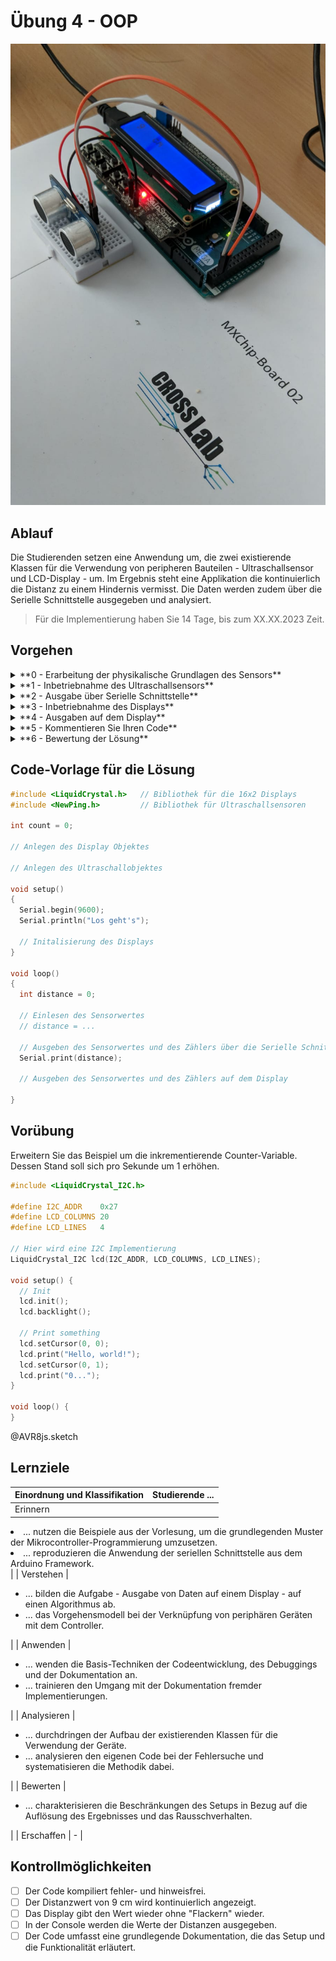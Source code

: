 <!-- 

author:   Sebastian Zug & André Dietrich & Galina Rudolf
email:    sebastian.zug@informatik.tu-freiberg.de & andre.dietrich@ovgu.de & Galina.Rudolf@informatik.tu-freiberg.de
version:  1.0.5
language: de
narrator: Deutsch Female

comment: Einführung in die Programmierung für Nicht-Informatiker
logo: ./img/LogoCodeExample.png

import: https://github.com/LiaTemplates/AVR8js/main/README.md#10
        https://raw.githubusercontent.com/liaTemplates/AVR8js/main/README.md

-->

# Übung 4 - OOP

![Aufbau](./images/excercise_04.png "Realisierung der Übungsaufgabe mit Ultraschallsensor und Display")<!--style="max-height: 60vh;"-->

## Ablauf

Die Studierenden setzen eine Anwendung um, die zwei existierende Klassen für die Verwendung von peripheren Bauteilen - Ultraschallsensor und LCD-Display - um. Im Ergebnis steht eine Applikation die kontinuierlich die Distanz zu einem Hindernis vermisst. Die Daten werden zudem über die Serielle Schnittstelle ausgegeben und analysiert.

> Für die Implementierung haben Sie 14 Tage, bis zum XX.XX.2023 Zeit.

## Vorgehen 

<details>

<summary>**0 - Erarbeitung der physikalische Grundlagen des Sensors**</summary>

Erarbeiten Sie sich die physikalischen Grundlagen des Ultraschallsensors [HC-SR04](https://www.mikrocontroller.net/attachment/218122/HC-SR04_ultraschallmodul_beschreibung_3.pdf)

</details>

<details>

<summary>**1 - Inbetriebnahme des Ultraschallsensors**</summary>

Erschließen Sie die Dokumentation des [NewPing](https://bitbucket.org/teckel12/arduino-new-ping/wiki/Home). Betten Sie den Aufruf des Konstruktors und der Ausgabe der Distanzmessung ein. Das nachfolgende Video unterstützt Sie bei dieser Aufgabe.


!?[Auswertung Ultraschallsensor](https://www.youtube.com/watch?v=chPyOf231zE)

    __Hilfestellung:__ Der Trigger des Sensors ist mit dem Mikrocontroller-Pin 51 verbunden. Das Echo-Signal wird an Pin 53 eingelesen.

    __Hilfestellung:__ Das Hindernis findet sich im Abstand von 9cm.

</details>

<details>

<summary>**2 - Ausgabe über Serielle Schnittstelle**</summary>

Geben Sie das Ergebnis Distanzmessung über die Serielle Schnittstelle aus. Das Format sollte zeilenweise folgendes Format haben `57 102cm` wobei 57 die inkrementierende Zählvariable ist.

</details>

<details>

<summary>**3 - Inbetriebnahme des Displays**</summary>

Arbeiten Sie Dokumentation des LCD [Implementierung](https://www.arduino.cc/reference/en/libraries/liquidcrystal/) durch und ergänzen Sie den [Konstruktor](https://www.arduino.cc/reference/en/libraries/liquidcrystal/liquidcrystal/), sowie die notwendigen Methoden ('lcd.init()' usw.) in Ihrem Code.

!?[Arduino mit 16x2 Anzeige](https://www.youtube.com/watch?v=_C0TewvJ5z0)

    __Hilfestellung__: LCDs können unterschiedlich aufgebaut werden in unserem Fall kombiniert das Anzeigeelement eine zwei mal sechzehn Zeichen Darstellung. 

    __Hilfestellung__: Das LCD ist über eine "4 Bit" oder vier elektrische Leiter mit dem Controller verbunden. Gegenüber dem "8 Bit" Modus reduziert dies die notwendige Zahl der Verbindungen. Dafür müssen alle Daten nacheinander übertragen werden. Im vorliegenden Fall sind die `LiquidCrystal(rs, enable, d4, d5, d6, d7)` 

> Nutzen Sie die Vorübung, um sich mit der Verwendung vertraut zu machen.

</details>

<details>

<summary>**4 - Ausgaben auf dem Display**</summary>

Geben Sie Ihre Ultraschallmessdaten und die Zählvariable auf dem Display aus. Achten Sie dabei darauf, dass die Zahlendarstellung rechtsbündig erfolgt.

</details>

<details>

<summary>**5 - Kommentieren Sie Ihren Code**</summary>

Ergänzen Sie im Kopf der Implementierung eine kurze Beschreibung des Codebeispiels. Beschreiben Sie dabei insbesondere die Anschlüsse der Bauteile.

</details>

<details>

<summary>**6 - Bewertung der Lösung**</summary>

Welche Einschränkung bringt die Lösung mit sich. Wie würden Sie für eine Erweiterung vorgehen?

</details>

## Code-Vorlage für die Lösung

```cpp Vorlage_04.cpp
#include <LiquidCrystal.h>   // Bibliothek für die 16x2 Displays
#include <NewPing.h>         // Bibliothek für Ultraschallsensoren

int count = 0;

// Anlegen des Display Objektes

// Anlegen des Ultraschallobjektes

void setup() 
{ 
  Serial.begin(9600);
  Serial.println("Los geht's");

  // Initalisierung des Displays
}

void loop() 
{ 
  int distance = 0;

  // Einlesen des Sensorwertes
  // distance = ...

  // Ausgeben des Sensorwertes und des Zählers über die Serielle Schnittstelle "1023 - 234 cm"
  Serial.print(distance);

  // Ausgeben des Sensorwertes und des Zählers auf dem Display 

}
```

## Vorübung

Erweitern Sie das Beispiel um die inkrementierende Counter-Variable. Dessen Stand soll sich pro Sekunde um 1 erhöhen. 

<wokwi-lcd1602></wokwi-lcd1602>

```cpp  Vorlage.cpp
#include <LiquidCrystal_I2C.h>

#define I2C_ADDR    0x27
#define LCD_COLUMNS 20
#define LCD_LINES   4

// Hier wird eine I2C Implementierung
LiquidCrystal_I2C lcd(I2C_ADDR, LCD_COLUMNS, LCD_LINES);

void setup() {
  // Init
  lcd.init();
  lcd.backlight();

  // Print something
  lcd.setCursor(0, 0);
  lcd.print("Hello, world!");
  lcd.setCursor(0, 1);
  lcd.print("0...");
}

void loop() {
}
```
@AVR8js.sketch


## Lernziele

| Einordnung und Klassifikation | Studierende ...                                                                                                                                                                                                                                            |
| -------------- | ------------------------------------------------------------------------------------------------------------------------------------------------------------------------------------------------------------------------------------------------ |
| Erinnern       | <ul class="lia-list--unordered" style="margin-left: 0">
<li> ... nutzen die Beispiele aus der Vorlesung, um die grundlegenden Muster der Mikrocontroller-Programmierung umzusetzen.</li> 
<li> ... reproduzieren die Anwendung der seriellen Schnittstelle aus dem Arduino Framework. </li> 
</ul>                     |
| Verstehen      | <ul class="lia-list--unordered" style="margin-left: 0">
<li> ... bilden die Aufgabe - Ausgabe von Daten auf einem Display - auf einen Algorithmus ab.  </li>
<li> ... das Vorgehensmodell bei der Verknüpfung von periphären Geräten mit dem Controller. </li>
</ul>           |
| Anwenden       | <ul class="lia-list--unordered" style="margin-left: 0">
<li> ... wenden die Basis-Techniken der Codeentwicklung, des Debuggings und der Dokumentation an. </li>
<li> ... trainieren den Umgang mit der Dokumentation fremder Implementierungen. </li> 
</ul>          |
| Analysieren    | <ul class="lia-list--unordered" style="margin-left: 0">
<li> ... durchdringen der Aufbau der existierenden Klassen für die Verwendung der Geräte. </li>
<li> ... analysieren den eigenen Code bei der Fehlersuche und systematisieren die Methodik dabei. </li>
</ul>          |                                                                                                                        
| Bewerten       | <ul class="lia-list--unordered" style="margin-left: 0">
<li> ... charakterisieren die Beschränkungen des Setups in Bezug auf die Auflösung des Ergebnisses und das Rausschverhalten. </li>
</ul>          |    
| Erschaffen     |   -                                                                                                                                                                                                                                               |

## Kontrollmöglichkeiten

- [ ] Der Code kompiliert fehler- und hinweisfrei.
- [ ] Der Distanzwert von 9 cm wird kontinuierlich angezeigt.
- [ ] Das Display gibt den Wert wieder ohne "Flackern" wieder.
- [ ] In der Console werden die Werte der Distanzen ausgegeben.
- [ ] Der Code umfasst eine grundlegende Dokumentation, die das Setup und die Funktionalität erläutert.